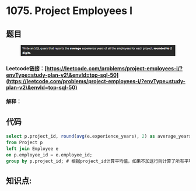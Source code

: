 # 1075. Project Employees I

## 题目

<figure><img src="../../../.gitbook/assets/image (5) (1) (1) (1) (1) (1) (1) (1) (1).png" alt=""><figcaption></figcaption></figure>

#### Leetcode链接：[https://leetcode.com/problems/project-employees-i/?envType=study-plan-v2\&envId=top-sql-50](https://leetcode.com/problems/project-employees-i/?envType=study-plan-v2\&envId=top-sql-50)

#### 解释：

## 代码

```sql
select p.project_id, round(avg(e.experience_years), 2) as average_years
from Project p
left join Employee e
on p.employee_id = e.employee_id;
group by p.project_id; # 根据project_id计算平均值，如果不加这行则计算了所有平均值
```

## **知识点:**&#x20;

